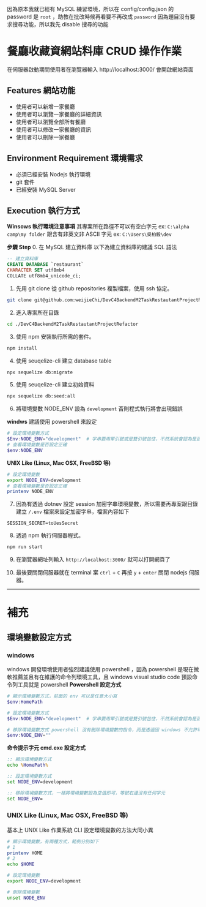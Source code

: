 因為原本我就已經有 MySQL 練習環境，所以在 config/config.json 的 password 是 `root` ，助教在批改時候再看要不再改成 `password`
因為題目沒有要求搜尋功能，所以我先 disable 搜尋的功能

# 餐廳收藏資網站料庫 CRUD 操作作業
在伺服器啟動期間使用者在瀏覽器輸入 http://localhost:3000/ 會開啟網站頁面

## Features 網站功能
* 使用者可以新增一家餐廳
* 使用者可以瀏覽一家餐廳的詳細資訊
* 使用者可以瀏覽全部所有餐廳
* 使用者可以修改一家餐廳的資訊
* 使用者可以刪除一家餐廳

## Environment Requirement 環境需求
* 必須已經安裝 Nodejs 執行環境
* git 套件
* 已經安裝 MySQL Server

## Execution 執行方式
**Winsows 執行環境注意事項**
    其專案所在路徑不可以有空白字元 ex: `C:\alpha camp\my folder` 跟含有非英文非 ASCII 字元 ex: `C:\Users\吳柏毅\dev`

**步驟 Step**
0. 在 MySQL 建立資料庫
以下為建立資料庫的建議 SQL 語法
```sql
-- 建立資料庫
CREATE DATABASE `restaurant`
CHARACTER SET utf8mb4
COLLATE utf8mb4_unicode_ci;
```

1. 先用 git clone 從 github repositories 複製檔案，使用 ssh 協定。
```sh
git clone git@github.com:weijieChi/DevC4BackendM2TaskRestautantProjectRefactor.git
```
2. 進入專案所在目錄
```sh
cd ./DevC4BackendM2TaskRestautantProjectRefactor
```
3. 使用 npm 安裝執行所需的套件。
```sh
npm install
```
4. 使用 seuqelize-cli 建立 database table
```sh
npx sequelize db:migrate
```
5. 使用 seuqelize-cli 建立初始資料
```sh
npx sequelize db:seed:all
```
6. 將環境變數 NODE_ENV 設為 `development` 否則程式執行將會出現錯誤

**windws**
建議使用 powershell 來設定
```ps1
# 設定環境變數方式
$Env:NODE_ENV="development"  # 字串要用單引號或是雙引號包住，不然系統會認為是函式或是類別
# 查看環境變數是否設定正確
$env:NODE_ENV
```
**UNIX Like (Linux, Mac OSX, FreeBSD 等)**
```sh
# 設定環境變數
export NODE_ENV=development
# 查看環境變數是否設定正確
printenv NODE_ENV
```

7. 因為有透過 dotnev 設定 session 加密字串環境變數，所以需要再專案跟目錄建立 `/.env` 檔案來設定加密字串，檔案內容如下
```
SESSION_SECRET=toUesSecret
```

8. 透過 npm 執行伺服器程式。
```sh
npm run start
```
9. 在瀏覽器網址列輸入 `http://localhost:3000/` 就可以打開網頁了

10. 最後要關閉伺服器就在 terminal 案 `ctrl` + `C` 再按 `y` + `enter` 關閉 nodejs 伺服器。

---

# 補充
## 環境變數設定方式

### windows
windows 開發環境使用者強烈建議使用 powershell ，因為 powershell 是現在微軟推薦並且有在維護的命令列環境工具，且 windows visual studio code 預設命令列工具就是 powershell
**Powershell 設定方式**

```ps1
# 顯示環境變數方式，前面的 env 可以是任意大小寫
$env:HomePath

# 設定環境變數方式
$Env:NODE_ENV="development"  # 字串要用單引號或是雙引號包住，不然系統會認為是函式或是類別

# 移除環境變數方式 powershell 沒有刪除環境變數的指令，而是透過因 windows 不允許環境變視為空字串或是空值，所以只要將已經存在的環境變數設回空字串，系統就會將該環境變數移除
$env:NODE_ENV=""
```

**命令提示字元 cmd.exe 設定方式**

```cmd
:: 顯示環境變數方式
echo %HomePath%

:: 設定環境變數方式
set NODE_ENV=development

:: 移除環境變數方式，一樣將環境變數設為空值即可，等號右邊沒有任何字元
set NODE_ENV=
```

### UNIX Like (Linux, Mac OSX, FreeBSD 等)

基本上 UNIX Like 作業系統 CLI 設定環境變數的方法大同小異

```sh
# 顯示環境變數，有兩種方式，範例分別如下
# 1
printenv HOME
# 2
echo $HOME

# 設定環境變數
export NODE_ENV=development

# 刪除環境變數
unset NODE_ENV
```